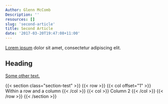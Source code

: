 ```yaml
---
Author: Glenn McComb
Description: ''
resources: []
slug: 'second-article'
title: Second Article
date: '2017-03-20T19:47:08+11:00'
---
```


[Lorem ipsum](http://www.lipsum.com/) dolor sit amet, consectetur adipiscing elit.

## Heading

[Some other text.](/)

{{< section class="section-test" >}}
{{< row >}}
{{< col offset="1" >}}
Within a row and a column
{{< /col >}}
{{< col >}}
Column 2
{{< /col >}}
{{< /row >}}
{{< /section >}}